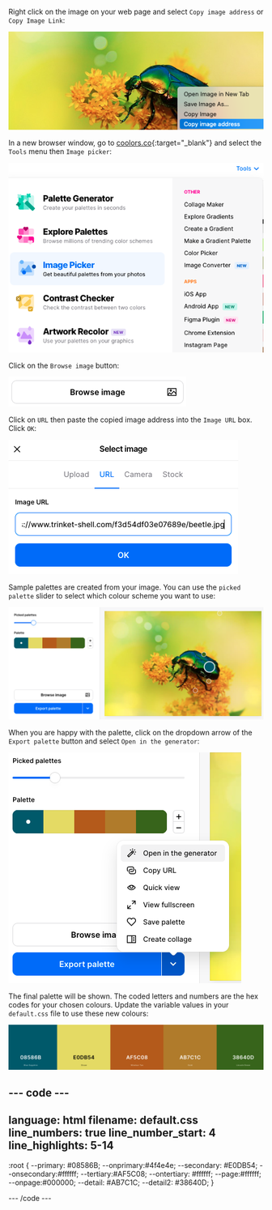 Right click on the image on your web page and select `Copy image address` or `Copy Image Link`:

![The output area in trinket with large beetle image. The rightclick menu has an option selected to 'Copy image address'.](images/copy-image-address.png)

In a new browser window, go to [coolors.co](https://coolors.co){:target="_blank"} and select the `Tools` menu then `Image picker`:

![The coolors.co website with tolls selected from the top right corner. The 'Image picker' tool is highlighted in the drop down menu.](images/image-picker-menu.png)

Click on the `Browse image` button: 

![The browse image button.](images/browse-image-button.png)

Click on `URL` then paste the copied image address into the `Image URL` box. Click `OK`:

![The Select image box with URL selected and the image address for the beetle image copied in.](images/select-image-box.png)

Sample palettes are created from your image. You can use the `picked palette` slider to select which colour scheme you want to use:

![The picked palette slider is a third of the way across. The image is shown with hotspots showing where the colours have been selected from.](images/generated-image-palettes.png)

When you are happy with the palette, click on the dropdown arrow of the `Export palette` button and select `Open in the generator`:

![The Export palette menu with the top item 'open in the generator' selected.](images/generate-palette-menu.png)

The final palette will be shown. The coded letters and numbers are the hex codes for your chosen colours. Update the variable values in your `default.css` file to use these new colours:

![Squares of colour with the hex codes written on them.](images/final-image-palette.png)


--- code ---
---
language: html
filename: default.css
line_numbers: true
line_number_start: 4
line_highlights: 5-14
---

:root {
  --primary: #08586B;
  --onprimary:#4f4e4e;
  --secondary: #E0DB54;
  --onsecondary:#ffffff;
  --tertiary:#AF5C08;
  --ontertiary: #ffffff;
  --page:#ffffff;
  --onpage:#000000;
  --detail: #AB7C1C;
  --detail2: #38640D;
}

--- /code ---
